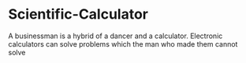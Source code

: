 # Scientific-Calculator
A businessman is a hybrid of a dancer and a calculator. Electronic calculators can solve problems which the man who made them cannot solve
